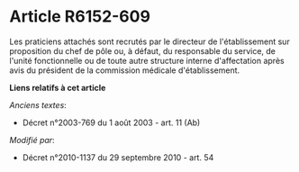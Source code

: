 # Article R6152-609

Les praticiens attachés sont recrutés par le directeur de l'établissement sur proposition du chef de pôle ou, à défaut, du
responsable du service, de l'unité fonctionnelle ou de toute autre structure interne d'affectation après avis du président de
la commission médicale d'établissement.

**Liens relatifs à cet article**

_Anciens textes_:

  - Décret n°2003-769 du 1 août 2003 - art. 11 (Ab)

_Modifié par_:

  - Décret n°2010-1137 du 29 septembre 2010 - art. 54
